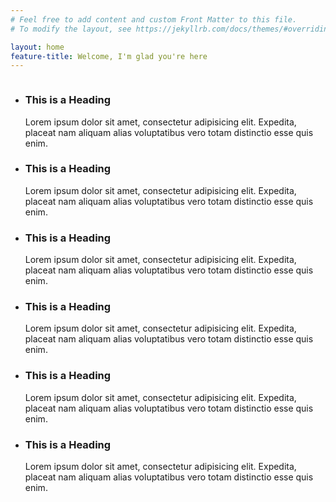 ```yaml
---
# Feel free to add content and custom Front Matter to this file.
# To modify the layout, see https://jekyllrb.com/docs/themes/#overriding-theme-defaults

layout: home
feature-title: Welcome, I'm glad you're here
---
```


<div id="section-a" class="grid">
  <img src="{{ site.baseurl }}/img/selfportrait-01.jpg" alt="">
</div>
<div id="section-b" class="grid">
  <ul>
    <li class="card">
      <div class="card-content">
        <h3> This is a Heading</h3>
        <p>Lorem ipsum dolor sit amet, consectetur adipisicing elit. Expedita, placeat nam aliquam alias voluptatibus vero totam distinctio esse quis enim.</p>
      </div>
    </li>
    <li class="card">
      <div class="card-content">
        <h3> This is a Heading</h3>
        <p>Lorem ipsum dolor sit amet, consectetur adipisicing elit. Expedita, placeat nam aliquam alias voluptatibus vero totam distinctio esse quis enim.</p>
      </div>
    </li>
    <li class="card">
      <div class="card-content">
        <h3> This is a Heading</h3>
        <p>Lorem ipsum dolor sit amet, consectetur adipisicing elit. Expedita, placeat nam aliquam alias voluptatibus vero totam distinctio esse quis enim.</p>
      </div>
    </li>
  </ul>
</div>
<div id="section-c" class="grid">
  <ul id="section-c-card-grid">
    <li id="card-1" class="card">
      <div class="card-content">
        <h3> This is a Heading</h3>
        <p>Lorem ipsum dolor sit amet, consectetur adipisicing elit. Expedita, placeat nam aliquam alias voluptatibus vero totam distinctio esse quis enim.</p>
      </div>
    </li>
    <li id="card-2" class="card">
      <div class="card-content">
        <h3> This is a Heading</h3>
        <p>Lorem ipsum dolor sit amet, consectetur adipisicing elit. Expedita, placeat nam aliquam alias voluptatibus vero totam distinctio esse quis enim.</p>
      </div>
    </li>
    <li id="card-3" class="card">
      <div class="card-content">
        <h3> This is a Heading</h3>
        <p>Lorem ipsum dolor sit amet, consectetur adipisicing elit. Expedita, placeat nam aliquam alias voluptatibus vero totam distinctio esse quis enim.</p>
      </div>
    </li>
  </ul>
</div>
